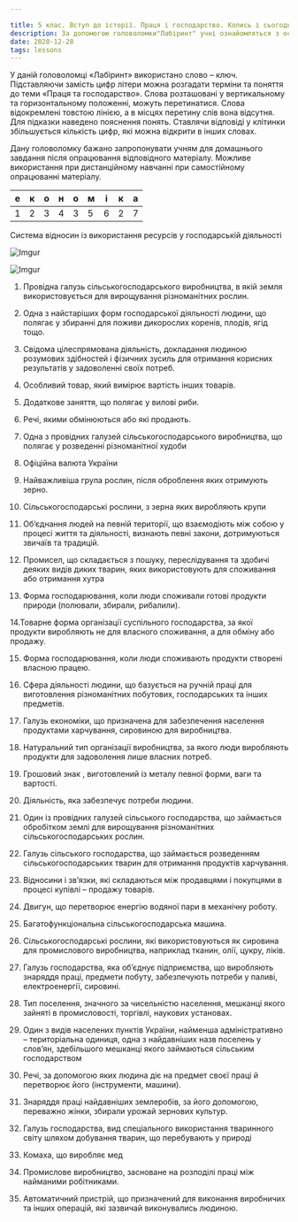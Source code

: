 ```yaml
---

title: 5 клас. Вступ до історії. Праця і господарство. Колись і сьогодні.
description: За допомогою головоломки"Лабіринт" учні ознайомляться з основними поняттями та термінами з теми "Праця та господарство".
date: 2020-12-28
tags: lessons
---
```


У даній головоломці «Лабіринт» використано слово – ключ. Підставляючи замість цифр літери можна розгадати терміни та поняття до теми «Праця та господарство». Слова розташовані у вертикальному та горизонтальному положенні, можуть перетинатися. Слова відокремлені товстою лінією, а в місцях перетину слів вона відсутня. Для підказки наведено пояснення понять. Ставлячи відповіді у клітинки збільшується кількість цифр, які можна відкрити в інших словах.

Дану головоломку бажано запропонувати учням для домашнього завдання після опрацювання відповідного матеріалу. Можливе використання при дистанційному навчанні при самостійному опрацюванні матеріалу.

 

| е    | к    | о    | н    | о    | м    | і    | к    | а    |
| ---- | ---- | ---- | ---- | ---- | ---- | ---- | ---- | ---- |
| 1    | 2    | 3    | 4    | 3    | 5    | 6    | 2    | 7    |

Система відносин із використання ресурсів у господарській діяльності 

![Imgur](https://i.imgur.com/1jaGGdj.png)

![Imgur](https://i.imgur.com/5RqfPDA.png)

 

1. Провідна галузь сільськогосподарського виробництва, в якій земля використовується для вирощування різноманітних рослин.

2. Одна з найстаріших форм господарської діяльності людини, що полягає у збиранні для поживи дикорослих коренів, плодів, ягід тощо.

3. Свідома цілеспрямована діяльність, докладання людиною розумових  здібностей і фізичних зусиль для отримання корисних результатів у задоволенні своїх потреб.

4. Особливий товар, який вимірює вартість інших товарів.

5. Додаткове заняття, що полягає у вилові риби.

6. Речі, якими обмінюються або які продають.

7. Одна з провідних галузей сільськогосподарського виробництва, що полягає у розведенні різноманітної худоби

8. Офіційна валюта України

9. Найважливіша група рослин, після оброблення яких отримують зерно.

10. Сільськогосподарські рослини, з зерна яких виробляють крупи

11. Об’єднання людей на певній території, що взаємодіють між собою у процесі життя та діяльності, визнають певні закони, дотримуються звичаїв та традицій.

12. Промисел, що складається з пошуку, переслідування та здобичі деяких видів диких тварин, яких використовують для споживання або отримання хутра

13. Форма господарювання, коли люди споживали готові продукти  природи (полювали, збирали, рибалили).

  14.Товарне форма організації суспільного господарства, за якої продукти виробляють не для власного     споживання, а для обміну або продажу.

15. Форма господарювання, коли люди споживають продукти створені власною працею.

16. Сфера діяльності людини, що базується на ручній праці для виготовлення різноманітних побутових, господарських та інших предметів.

17. Галузь економіки, що призначена для забезпечення населення продуктами харчування, сировиною для виробництва.

18. Натуральний тип організації виробництва, за якого люди виробляють продукти для задоволення лише власних потреб.

19. Грошовий знак , виготовлений із металу певної форми, ваги та вартості.

20. Діяльність, яка забезпечує потреби людини.

21. Один із провідних галузей сільського господарства, що займається обробітком землі для вирощування різноманітних сільськогосподарських рослин.

22. Галузь сільського господарства, що займається розведенням сільськогосподарських тварин для отримання продуктів харчування.

23. Відносини і зв’язки, які складаються між продавцями і покупцями в процесі купівлі – продажу товарів.

24. Двигун, що перетворює енергію водяної пари в механічну роботу.

25. Багатофункціональна сільськогосподарська машина.

26. Сільськогосподарські рослини, які використовуються як сировина для промислового виробництва, наприклад тканин, олії, цукру, ліків.

27. Галузь господарства, яка об’єднує підприємства, що виробляють знаряддя праці, предмети побуту, забезпечують потреби у паливі, електроенергії, сировині.

28. Тип поселення, значного за чисельністю населення, мешканці якого зайняті в промисловості, торгівлі, наукових установах.

29. Один з видів населених пунктів України, найменша адміністративно – територіальна одиниця, одна з найдавніших назв поселень у слов’ян, здебільшого мешканці якого займаються сільським  господарством

30. Речі, за допомогою яких людина діє на предмет своєї праці й перетворює його (інструменти, машини).

31. Знаряддя праці найдавніших землеробів, за його допомогою, переважно жінки, збирали урожай зернових культур.

32. Галузь господарства, вид спеціального використання тваринного світу шляхом добування тварин, що перебувають у природі

33. Комаха, що виробляє мед

34. Промислове виробництво, засноване на розподілі праці між найманими робітниками.

35. Автоматичний пристрій, що призначений для виконання виробничих та інших операцій, які зазвичай виконувались людиною. 

 

